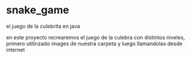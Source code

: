 # snake_game
el juego de la culebrita en java

en este proyecto recrearemos el juego de la culebra con distintos niveles,
primero utilinzado images de nuestra carpeta y luego llamandolas desde internet